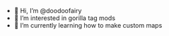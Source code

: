 - 👋 Hi, I’m @doodoofairy
- 👀 I’m interested in gorilla tag mods
- 🌱 I’m currently learning how to make custom maps

<!---
doodoofairy/doodoofairy is a ✨ special ✨ repository because its `README.md` (this file) appears on your GitHub profile.
You can click the Preview link to take a look at your changes.
--->
